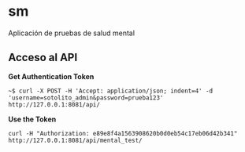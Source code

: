 # sm
Aplicación de pruebas de salud mental

## Acceso al API

**Get Authentication Token**
```
~$ curl -X POST -H 'Accept: application/json; indent=4' -d 'username=sotolito_admin&password=prueba123' http://127.0.0.1:8081/api/
```

**Use the Token**
```
curl -H "Authorization: e89e8f4a1563908620b0d0eb54c17eb06d42b341" http://127.0.0.1:8081/api/mental_test/
```


